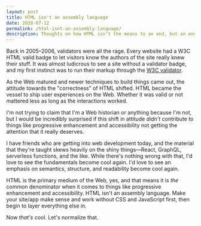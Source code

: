 ```yaml
---
layout: post
title: HTML isn't an assembly language
date: 2020-07-12
permalink: /html-isnt-an-assembly-language/
description: Thoughts on how HTML isn't the means to an end, but an end product.
---
```


Back in 2005–2006, validators were all the rage. Every website had a W3C HTML valid badge to let visitors know the authors of the site really knew their stuff. It was almost ludicrous to see a site without a validator badge, and my first instinct was to run their markup through the [W3C validator](https://validator.w3.org/).

As the Web matured and newer techniques to build things came out, the attitude towards the "correctness" of HTML shifted. HTML became the vessel to ship user experiences on the Web. Whether it was valid or not mattered less as long as the interactions worked.

I'm not trying to claim that I'm a Web historian or anything because I'm not, but I would be incredibly surprised if this shift in attitude *didn't* contribute to things like progressive enhancement and accessibility not getting the attention that it really deserves.

I have friends who are getting into web development today, and the material that they're taught skews heavily on the shiny things—React, GraphQL, serverless functions, and the like. While there's nothing wrong with that, I'd love to see the fundamentals become cool again. I'd love to see an emphasis on semantics, structure, and readability become cool again.

HTML is the primary medium of the Web, yes, and that means it is *the* common denominator when it comes to things like progressive enhancement and accessibility. HTML isn't an assembly language. Make your site/app make sense and work without CSS and JavaScript first, then begin to layer everything else in.

Now *that's* cool. Let's normalize that.
